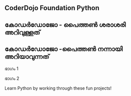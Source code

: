 ## CoderDojo Foundation Python

## കോഡർഡോജോ - പൈത്തൺ ശരാശരി അറിവുള്ളത്

## കോഡർഡോജോ -പൈത്തൺ നന്നായി അറിയാവുന്നത്

ഭാഗം 1

ഭാഗം 2

Learn Python by working through these fun projects!
